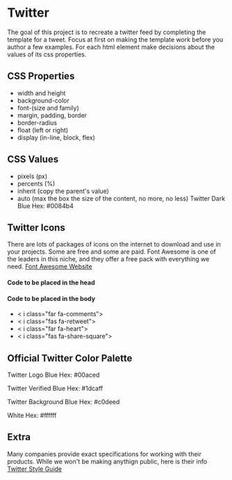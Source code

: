 # Twitter

The goal of this project is to recreate a twitter feed by completing the template for a tweet.  Focus at first on making the template work before you author a few examples.  For each html element make decisions about the values of its css properties.

## CSS Properties
-  width and height
-  background-color
-  font-(size and family)
-  margin, padding, border
-  border-radius
-  float (left or right)
-  display (in-line, block, flex)

## CSS Values
-  pixels (px)
-  percents (%)
-  inherit (copy the parent's value)
-  auto (max the box the size of the content, no more, no less)
Twitter Dark Blue
Hex: #0084b4

## Twitter Icons
There are lots of packages of icons on the internet to download and use in your projects.  Some are free and some are paid.  Font Awesome is one of the leaders in this niche, and they offer a free pack with everything we need.  [Font Awesome Website](https://fontawesome.com/get-started)

#### Code to be placed in the head

<script defer src="https://use.fontawesome.com/releases/v5.0.6/js/all.js"></script>

#### Code to be placed in the body
-  &lt; i class="far fa-comments"></i>
-  &lt; i class="fas fa-retweet"></i>
-  &lt; i class="far fa-heart"></i>
-  &lt; i class="fas fa-share-square"></i>

## Official Twitter Color Palette
Twitter Logo Blue
Hex: #00aced

Twitter Verified Blue
Hex: #1dcaff

Twitter Background Blue
Hex: #c0deed

White
Hex: #ffffff

## Extra
Many companies provide exact specifications for working with their products.  While we won't be making anythign public, here is their info [Twitter Style Guide](https://about.twitter.com/en_us/company/brand-resources.html)
